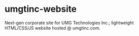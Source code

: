 # umgtinc-website
Next-gen corporate site for UMG Technologies Inc.; lightweight HTML/CSS/JS website hosted @ umgtinc.com.

